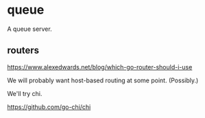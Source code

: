 # queue

A queue server.

## routers

https://www.alexedwards.net/blog/which-go-router-should-i-use

We will probably want host-based routing at some point. (Possibly.)

We'll try chi.

https://github.com/go-chi/chi